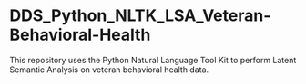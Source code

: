 # DDS_Python_NLTK_LSA_Veteran-Behavioral-Health
This repository uses the Python Natural Language Tool Kit to perform Latent Semantic Analysis on veteran behavioral health data.
